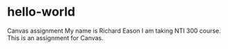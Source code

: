 # hello-world
Canvas assignment
My name is Richard Eason
I am taking NTI 300 course.
This is an assignment for Canvas.

